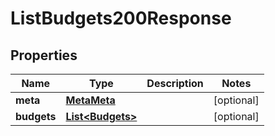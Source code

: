 

# ListBudgets200Response


## Properties

| Name | Type | Description | Notes |
|------------ | ------------- | ------------- | -------------|
|**meta** | [**MetaMeta**](MetaMeta.md) |  |  [optional] |
|**budgets** | [**List&lt;Budgets&gt;**](Budgets.md) |  |  [optional] |



